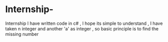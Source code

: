 # Internship-
Internship 
 I have written code in c# , I hope its simple to understand , I have taken n integer and another 'a' as integer , so basic principle is to find the missing  number 
